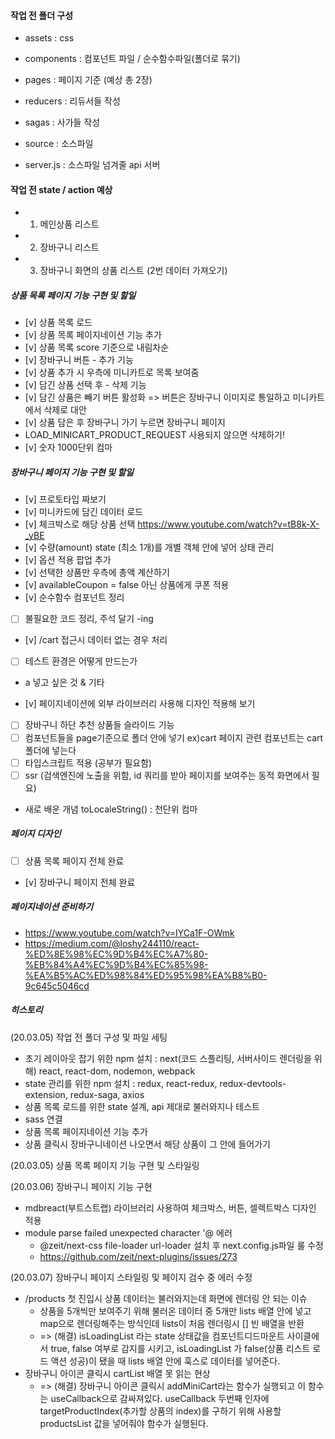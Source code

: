 

#### 작업 전 폴더 구성 
- assets : css
- components : 컴포넌트 파일 / 순수함수파일(폴더로 묶기)
- pages : 페이지 기준 (예상 총 2장)
- reducers : 리듀서들 작성
- sagas : 사가들 작성

- source : 소스파일 
- server.js : 소스파일 넘겨줄 api 서버

#### 작업 전 state / action 예상
- 1. 메인상품 리스트 
- 2. 장바구니 리스트
- 3. 장바구니 화면의 상품 리스트 (2번 데이터 가져오기)


##### 상품 목록 페이지 기능 구현 및 할일
- [v] 상품 목록 로드
- [v] 상품 목록 페이지네이션 기능 추가
- [v] 상품 목록 score 기준으로 내림차순
- [v] 장바구니 버튼 - 추가 기능
- [v] 상품 추가 시 우측에 미니카트로 목록 보여줌
- [v] 담긴 상품 선택 후 - 삭제 기능
- [v] 담긴 상품은 빼기 버튼 활성화 => 버튼은 장바구니 이미지로 통일하고 미니카트에서 삭제로 대안
- [v] 상품 담은 후 장바구니 가기 누르면 장바구니 페이지
- LOAD_MINICART_PRODUCT_REQUEST 사용되지 않으면 삭제하기!
- [v] 숫자 1000단위 컴마

##### 장바구니 페이지 기능 구현 및 할일
- [v] 프로토타입 짜보기
- [v] 미니카드에 담긴 데이터 로드
- [v] 체크박스로 해당 상품 선택 https://www.youtube.com/watch?v=tB8k-X-_yBE
- [v] 수량(amount) state (최소 1개)를 개별 객체 안에 넣어 상태 관리
- [v] 옵션 적용 팝업 추가
- [v] 선택한 상품만 우측에 총액 계산하기
- [v] availableCoupon = false 아닌 상품에게 쿠폰 적용
- [v] 순수함수 컴포넌트 정리
- [ ] 불필요한 코드 정리, 주석 달기 -ing
- [v] /cart 접근시 데이터 없는 경우 처리

- [ ] 테스트 환경은 어떻게 만드는가

+ a 넣고 싶은 것 & 기타
- [v] 페이지네이션에 외부 라이브러리 사용해 디자인 적용해 보기
- [ ] 장바구니 하단 추천 상품들 슬라이드 기능
- [ ] 컴포넌트들을 page기준으로 폴더 안에 넣기 ex)cart 페이지 관련 컴포넌트는 cart 폴더에 넣는다
- [ ] 타입스크립트 적용 (공부가 필요함)
- [ ] ssr (검색엔진에 노출을 위함, id 쿼리를 받아 페이지를 보여주는 동적 화면에서 필요)

* 새로 배운 개념
toLocaleString() : 천단위 컴마

##### 페이지 디자인
- [ ] 상품 목록 페이지 전체 완료
- [v] 장바구니 페이지 전체 완료

##### 페이지네이션 준비하기
- https://www.youtube.com/watch?v=IYCa1F-OWmk
- https://medium.com/@loshy244110/react-%ED%8E%98%EC%9D%B4%EC%A7%80-%EB%84%A4%EC%9D%B4%EC%85%98-%EA%B5%AC%ED%98%84%ED%95%98%EA%B8%B0-9c645c5046cd


##### 히스토리
(20.03.05) 작업 전 폴더 구성 및 파일 세팅
- 초기 레이아웃 잡기 위한 npm 설치 : next(코드 스플리팅, 서버사이드 렌더링을 위해) react, react-dom, nodemon, webpack
- state 관리를 위한 npm 설치 : redux, react-redux, redux-devtools-extension, redux-saga, axios
- 상품 목록 로드를 위한 state 설계, api 제대로 불러와지나 테스트
- sass 연결
- 상품 목록 페이지네이션 기능 추가
- 상품 클릭시 장바구니네이션 나오면서 해당 상품이 그 안에 들어가기

(20.03.05) 상품 목록 페이지 기능 구현 및 스타일링

(20.03.06) 장바구니 페이지 기능 구현 
- mdbreact(부트스트랩) 라이브러리 사용하여 체크박스, 버튼, 셀렉트박스 디자인 적용
- module parse failed unexpected character '@ 에러
    - @zeit/next-css file-loader url-loader 설치 후 next.config.js파일 룰 수정
    - https://github.com/zeit/next-plugins/issues/273

(20.03.07) 장바구니 페이지 스타일링 및 페이지 검수 중 에러 수정
- /products 첫 진입시 상품 데이터는 불러와지는데
 화면에 렌더링 안 되는 이슈
    - 상품을 5개씩만 보여주기 위해 불러온 데이터 중 5개만 lists 배열 안에 넣고 map으로 렌더링해주는 방식인데 lists이 처음 렌더링시 [] 빈 배열을 반환
    - => (해결) isLoadingList 라는 state 상태값을 컴포넌트디드마운트 사이클에서 true, false 여부로 감지를 시키고, isLoadingList 가 false(상품 리스트 로드 액션 성공)이 됐을 때 lists 배열 안에 훅스로 데이터를 넣어준다.
- 장바구니 아이콘 클릭시 cartList 배열 못 읽는 현상
    - => (해결) 장바구니 아이콘 클릭시 addMiniCart라는 함수가 실행되고 이 함수는 useCallback으로 감싸져있다. useCallback 두번째 인자에 targetProductIndex(추가할 상품의 index)를 구하기 위해 사용할 productsList 값을 넣어줘야 함수가 실행된다.